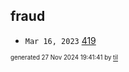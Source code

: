 ## fraud


* <code>Mar 16, 2023</code> [419](2023-03-16T08-28-05-419.md)

<sup><sub>generated 27 Nov 2024 19:41:41 by <a href='https://github.com/senorprogrammer/til'>til</a></sub></sup>
